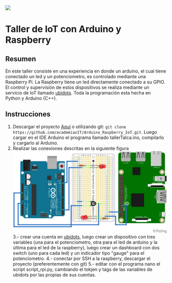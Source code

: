 ![](http://lms-academias.inacap.cl/pluginfile.php/95/mod_label/intro/INACAP_ACADEMIASIT_COLOR.jpg)
# Taller de IoT con Arduino y Raspberry
## Resumen
En este taller consiste en una experiencia en donde un arduino, el cual tiene conectado un led y un potenciometro, es controlado mediante una Raspberry Pi. La Raspberry tiene un led directamente conectado a su GPIO.
El control y supervisión de estos dispositivos se realiza mediante un servicio de IoT llamado [ubidots](https://app.ubidots.com/accounts/signin/). Toda la programación esta hecha en Python y Arduino (C++).

## Instrucciones
1. Descargar el proyecto [Aqui](https://github.com/academiasIT/Arduino_Raspberry_IoT/) o utilizando git: `git clone https://github.com/academiasIT/Arduino_Raspberry_IoT.git`. Luego cargar en el IDE Arduino el programa llamado tallerTalca.ino, compilarlo y cargarlo al Arduino.
2. Realizar las conexiones descritas en la siguiente figura
![](https://github.com/academiasIT/Arduino_Raspberry_IoT/blob/master/conexiones_bb.png?raw=true)
3.- crear una cuenta en  [ubidots](https://app.ubidots.com/accounts/signin/), luego crear un dispositivo con tres variables (una para el potenciometro, otra para el led de arduino y la última para el led de la raspberry), luego crear un dashboard con dos switch (uno para cada led) y un indicador tipo "gauge" para el potenciometro.
4.- conectar por SSH a la raspberry, descargar el proyecto (preferentemente con git)
5.- editar con el programa nano el script script_rpi.py, cambiando el tokjen y tags de las variables de ubidots por las propias de sus cuentas.



